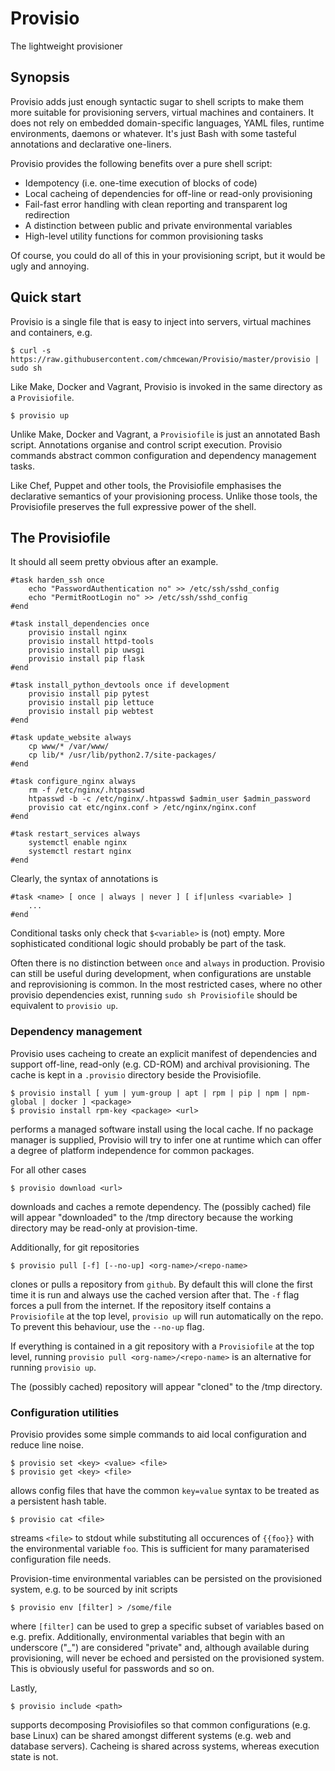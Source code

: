 # Provisio
The lightweight provisioner

## Synopsis
Provisio adds just enough syntactic sugar to shell scripts to make them more suitable for provisioning servers, virtual machines and containers. It does not rely on embedded domain-specific languages, YAML files, runtime environments, daemons or whatever. It's just Bash with some tasteful annotations and declarative one-liners. 

Provisio provides the following benefits over a pure shell script:

* Idempotency (i.e. one-time execution of blocks of code)
* Local cacheing of dependencies for off-line or read-only provisioning
* Fail-fast error handling with clean reporting and transparent log redirection
* A distinction between public and private environmental variables
* High-level utility functions for common provisioning tasks 

Of course, you could do all of this in your provisioning script, but it would be ugly and annoying.

## Quick start

Provisio is a single file that is easy to inject into servers, virtual machines and containers, e.g.

    $ curl -s https://raw.githubusercontent.com/chmcewan/Provisio/master/provisio | sudo sh
    
Like Make, Docker and Vagrant, Provisio is invoked in the same directory as a `Provisiofile`.

    $ provisio up
  
Unlike Make, Docker and Vagrant, a `Provisiofile` is just an annotated Bash script. Annotations organise and control script execution. Provisio commands abstract common configuration and dependency management tasks. 

Like Chef, Puppet and other tools, the Provisiofile emphasises the declarative semantics of your provisioning process. Unlike those tools, the Provisiofile preserves the full expressive power of the shell.

## The Provisiofile

It should all seem pretty obvious after an example. 
 
```
#task harden_ssh once
    echo "PasswordAuthentication no" >> /etc/ssh/sshd_config
    echo "PermitRootLogin no" >> /etc/ssh/sshd_config
#end

#task install_dependencies once
    provisio install nginx
    provisio install httpd-tools    
    provisio install pip uwsgi
    provisio install pip flask    
#end

#task install_python_devtools once if development
    provisio install pip pytest
    provisio install pip lettuce
    provisio install pip webtest
#end

#task update_website always
    cp www/* /var/www/
    cp lib/* /usr/lib/python2.7/site-packages/
#end

#task configure_nginx always
    rm -f /etc/nginx/.htpasswd    
    htpasswd -b -c /etc/nginx/.htpasswd $admin_user $admin_password
    provisio cat etc/nginx.conf > /etc/nginx/nginx.conf
#end

#task restart_services always
    systemctl enable nginx
    systemctl restart nginx
#end

```
 
Clearly, the syntax of annotations is

    #task <name> [ once | always | never ] [ if|unless <variable> ]
        ...
    #end

Conditional tasks only check that `$<variable>` is (not) empty. More sophisticated conditional logic should probably be part of the task.

Often there is no distinction between `once` and `always` in production. Provisio can still be useful during development, when configurations are unstable and reprovisioning is common. In the most restricted cases, where no other provisio dependencies exist, running `sudo sh Provisiofile` should be equivalent to `provisio up`.

### Dependency management

Provisio uses cacheing to create an explicit manifest of dependencies and support off-line, read-only (e.g. CD-ROM) and archival provisioning. The cache is kept in a `.provisio` directory beside the Provisiofile.

    $ provisio install [ yum | yum-group | apt | rpm | pip | npm | npm-global | docker ] <package>
    $ provisio install rpm-key <package> <url>
    
performs a managed software install using the local cache. If no package manager is supplied, Provisio will try to infer one at runtime which can offer a degree of platform independence for common packages. 

For all other cases

    $ provisio download <url>

downloads and caches a remote dependency. The (possibly cached) file will appear "downloaded" to the /tmp directory because the working directory may be read-only at provision-time.

Additionally, for git repositories
    
    $ provisio pull [-f] [--no-up] <org-name>/<repo-name>

clones or pulls a repository from `github`. By default this will clone the first time it is run and always use the cached version after that. The `-f` flag forces a pull from the internet. If the repository itself contains a `Provisiofile` at the top level, `provisio up` will run automatically on the repo. To prevent this behaviour, use the `--no-up` flag.

If everything is contained in a git repository with a `Provisiofile` at the top level, running `provisio pull <org-name>/<repo-name>` is an alternative for running `provisio up`.

The (possibly cached) repository will appear "cloned" to the /tmp directory.

### Configuration utilities

Provisio provides some simple commands to aid local configuration and reduce line noise.

    $ provisio set <key> <value> <file>
    $ provisio get <key> <file>

allows config files that have the common `key=value` syntax to be treated as a persistent hash table.

    $ provisio cat <file>
    
streams `<file>` to stdout while substituting all occurences of `{{foo}}` with the environmental variable `foo`. This is sufficient for many paramaterised configuration file needs. 

Provision-time environmental variables can be persisted on the provisioned system, e.g. to be sourced by init scripts

    $ provisio env [filter] > /some/file
    
where `[filter]` can be used to grep a specific subset of variables based on e.g. prefix. Additionally, environmental variables that begin with an underscore ("_") are considered "private" and, although available during provisioning, will never be echoed and persisted on the provisioned system. This is obviously useful for passwords and so on.

Lastly, 

    $ provisio include <path>
    
supports decomposing Provisiofiles so that common configurations (e.g. base Linux) can be shared amongst different systems (e.g. web and database servers). Cacheing is shared across systems, whereas execution state is not.





